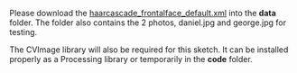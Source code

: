 Please download the [haarcascade_frontalface_default.xml](https://github.com/opencv/opencv/blob/master/data/haarcascades/haarcascade_frontalface_default.xml) into the **data** folder. The folder also contains the 2 photos, daniel.jpg and george.jpg for testing.

The CVImage library will also be required for this sketch. It can be installed properly as a Processing library or temporarily in the **code** folder.
